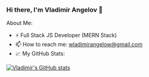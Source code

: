 ### Hi there, I'm Vladimir Angelov 👋

About Me:

- ⚡ Full Stack JS Developer (MERN Stack)
- 📫 How to reach me: wladimirangelow@gmail.com
- 📈 My GitHub Stats:  
  
[![Vladimir's GitHub stats](https://github-readme-stats.vercel.app/api?username=VladimirAngelov)](https://github.com/anuraghazra/github-readme-stats)
